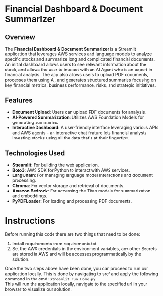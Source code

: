 # Financial Dashboard & Document Summarizer

## Overview

The **Financial Dashboard & Document Summarizer** is a Streamlit application that leverages AWS services and language models to analyze specific stocks and summarize long and complicated financial documents. An initial dashboard allows users to see relevant information about the stock, and allows the user to interact with an AI Agent who is an expert in financial analysis. The app also allows users to upload PDF documents, processes them using AI, and generates structured summaries focusing on key financial metrics, business performance, risks, and strategic initiatives.

## Features

- **Document Upload**: Users can upload PDF documents for analysis.
- **AI-Powered Summarization**: Utilizes AWS Foundation Models for generating summaries.
- **Interactive Dashboard**: A user-friendly interface leveraging various APIs and AWS agents - an interactive chat feature lets financial analysts investing stocks using all the data that's at their fingertips.

## Technologies Used

- **Streamlit**: For building the web application.
- **Boto3**: AWS SDK for Python to interact with AWS services.
- **LangChain**: For managing language model interactions and document processing.
- **Chroma**: For vector storage and retrieval of documents.
- **Amazon Bedrock**: For accessing the Titan models for summarization and embeddings.
- **PyPDFLoader**: For loading and processing PDF documents.

# Instructions  

Before running this code there are two things that need to be done:  
1. Install requirements from requirements.txt
2. Set the AWS credentials in the environment variables, any other Secrets are stored in AWS and will be accesses programmatically by the solution.

Once the two steps above have been done, you can proceed to run our application locally. This is done by navigating to src/ and apply the following command in the cmd:
`streamlit run Home.py`  
This will run the application locally, navigate to the specified url in your browser to visualize our solution.
